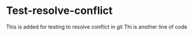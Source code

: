 # Test-resolve-conflict

This is added for testing to resolve conflict in git
Thi is another line of code